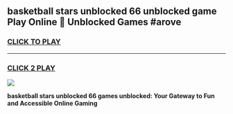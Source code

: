 
## basketball stars unblocked 66 unblocked game Play Online 👋 Unblocked Games #arove
<h3>
<a href="https://premium.freeplayer.one?title=basketball_stars_unblocked_66&ref=21F">CLICK TO PLAY</a></h3>
<hr>

<h3>
<a href="https://premium.freeplayer.one?title=basketball_stars_unblocked_66&ref=21F">CLICK 2 PLAY</a>
  
</h3>

<a href="https://premium.freeplayer.one?title=basketball_stars_unblocked_66&ref=21F/"><img src="https://clearcache.store/games.png"></a>


**basketball stars unblocked 66 games unblocked: Your Gateway to Fun and Accessible Online Gaming**
